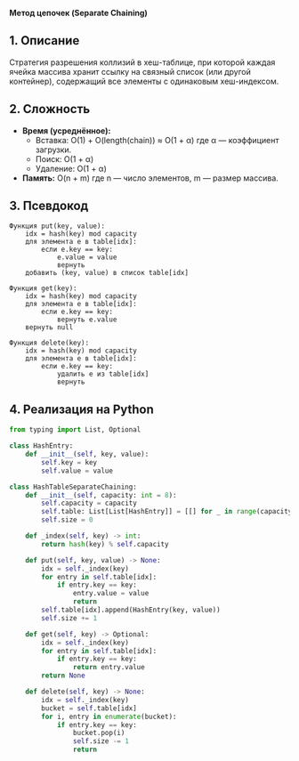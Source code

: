 **Метод цепочек (Separate Chaining)**

## 1. Описание
Стратегия разрешения коллизий в хеш-таблице, при которой каждая ячейка массива хранит ссылку на связный список (или другой контейнер), содержащий все элементы с одинаковым хеш-индексом.

## 2. Сложность
- **Время (усреднённое):**
  - Вставка: O(1) + O(length(chain)) ≈ O(1 + α) где α — коэффициент загрузки.
  - Поиск: O(1 + α)
  - Удаление: O(1 + α)
- **Память:** O(n + m) где n — число элементов, m — размер массива.

## 3. Псевдокод
```text
Функция put(key, value):
    idx = hash(key) mod capacity
    для элемента e в table[idx]:
        если e.key == key:
            e.value = value
            вернуть
    добавить (key, value) в список table[idx]

Функция get(key):
    idx = hash(key) mod capacity
    для элемента e в table[idx]:
        если e.key == key:
            вернуть e.value
    вернуть null

Функция delete(key):
    idx = hash(key) mod capacity
    для элемента e в table[idx]:
        если e.key == key:
            удалить e из table[idx]
            вернуть
```

## 4. Реализация на Python
```python
from typing import List, Optional

class HashEntry:
    def __init__(self, key, value):
        self.key = key
        self.value = value

class HashTableSeparateChaining:
    def __init__(self, capacity: int = 8):
        self.capacity = capacity
        self.table: List[List[HashEntry]] = [[] for _ in range(capacity)]
        self.size = 0

    def _index(self, key) -> int:
        return hash(key) % self.capacity

    def put(self, key, value) -> None:
        idx = self._index(key)
        for entry in self.table[idx]:
            if entry.key == key:
                entry.value = value
                return
        self.table[idx].append(HashEntry(key, value))
        self.size += 1

    def get(self, key) -> Optional:
        idx = self._index(key)
        for entry in self.table[idx]:
            if entry.key == key:
                return entry.value
        return None

    def delete(self, key) -> None:
        idx = self._index(key)
        bucket = self.table[idx]
        for i, entry in enumerate(bucket):
            if entry.key == key:
                bucket.pop(i)
                self.size -= 1
                return
```

